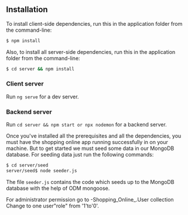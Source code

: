 
## Installation
To install client-side dependencies, run this in the application folder from the command-line:

```bash
$ npm install
```
Also, to install all server-side dependencies, run this in the application folder from the command-line:

```bash
$ cd server && npm install
```

### Client server

Run `ng serve` for a dev server. 

### Backend server

Run `cd server && npm start or npx nodemon` for a backend server. 


Once you've installed all the prerequisites and all the dependencies, you must have the shopping online app running successfully in on your machine. 
But to get started we must seed some data in our MongoDB database. For seeding data just run the following commands:
```sh
$ cd server/seed
server/seed$ node seeder.js
```
The file `seeder.js` contains the code which seeds up to the MongoDB database with the help of ODM mongoose.

 
For administrator permission go to -Shopping_Online_.User collection Change to one user"role" from '1'to'0'. 
